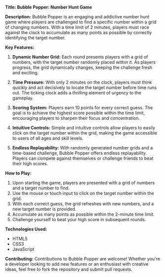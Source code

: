 **Title: Bubble Popper: Number Hunt Game**

**Description:**
Bubble Popper is an engaging and addictive number hunt game where players are challenged to find a specific number within a grid of changing numbers. With a time limit of 2 minutes, players must race against the clock to accumulate as many points as possible by correctly identifying the target number.

**Key Features:**

1. **Dynamic Number Grid:** Each round presents players with a grid of numbers, with the target number randomly placed within it. As players progress, the grid dynamically changes, keeping the challenge fresh and exciting.

2. **Time Pressure:** With only 2 minutes on the clock, players must think quickly and act decisively to locate the target number before time runs out. The ticking clock adds a thrilling element of urgency to the gameplay.

3. **Scoring System:** Players earn 10 points for every correct guess. The goal is to achieve the highest score possible within the time limit, encouraging players to sharpen their focus and concentration.

4. **Intuitive Controls:** Simple and intuitive controls allow players to easily click on the target number within the grid, making the game accessible to users of all ages and skill levels.

5. **Endless Replayability:** With randomly generated number grids and a time-based challenge, Bubble Popper offers endless replayability. Players can compete against themselves or challenge friends to beat their high scores.

**How to Play:**

1. Upon starting the game, players are presented with a grid of numbers and a target number to find.
2. Use the mouse or touch input to click on the target number within the grid.
3. With each correct guess, the grid refreshes with new numbers, and a new target number is provided.
4. Accumulate as many points as possible within the 2-minute time limit.
5. Challenge yourself to beat your high score in subsequent rounds.

**Technologies Used:**

- HTML5
- CSS3
- JavaScript

**Contributing:**
Contributions to Bubble Popper are welcome! Whether you're a developer looking to add new features or an enthusiast with creative ideas, feel free to fork the repository and submit pull requests.
